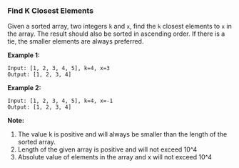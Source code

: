 ### Find K Closest Elements

Given a sorted array, two integers `k` and `x`, find the `k` closest elements to `x` in the array. The result should also be sorted in ascending order. If there is a tie, the smaller elements are always preferred.

**Example 1:**

    Input: [1, 2, 3, 4, 5], k=4, x=3
    Output: [1, 2, 3, 4]

**Example 2:**

    Input: [1, 2, 3, 4, 5], k=4, x=-1
    Output: [1, 2, 3, 4]

**Note:**
1.  The value k is positive and will always be smaller than the length of the sorted array.
2.  Length of the given array is positive and will not exceed 10^4
3.  Absolute value of elements in the array and x will not exceed 10^4
